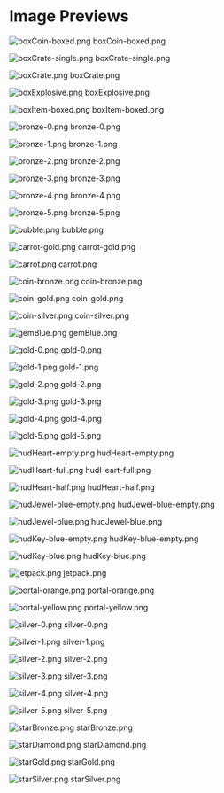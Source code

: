 # Image Previews

![boxCoin-boxed.png](boxCoin-boxed.png) boxCoin-boxed.png

![boxCrate-single.png](boxCrate-single.png) boxCrate-single.png

![boxCrate.png](boxCrate.png) boxCrate.png

![boxExplosive.png](boxExplosive.png) boxExplosive.png

![boxItem-boxed.png](boxItem-boxed.png) boxItem-boxed.png

![bronze-0.png](bronze-0.png) bronze-0.png

![bronze-1.png](bronze-1.png) bronze-1.png

![bronze-2.png](bronze-2.png) bronze-2.png

![bronze-3.png](bronze-3.png) bronze-3.png

![bronze-4.png](bronze-4.png) bronze-4.png

![bronze-5.png](bronze-5.png) bronze-5.png

![bubble.png](bubble.png) bubble.png

![carrot-gold.png](carrot-gold.png) carrot-gold.png

![carrot.png](carrot.png) carrot.png

![coin-bronze.png](coin-bronze.png) coin-bronze.png

![coin-gold.png](coin-gold.png) coin-gold.png

![coin-silver.png](coin-silver.png) coin-silver.png

![gemBlue.png](gemBlue.png) gemBlue.png

![gold-0.png](gold-0.png) gold-0.png

![gold-1.png](gold-1.png) gold-1.png

![gold-2.png](gold-2.png) gold-2.png

![gold-3.png](gold-3.png) gold-3.png

![gold-4.png](gold-4.png) gold-4.png

![gold-5.png](gold-5.png) gold-5.png

![hudHeart-empty.png](hudHeart-empty.png) hudHeart-empty.png

![hudHeart-full.png](hudHeart-full.png) hudHeart-full.png

![hudHeart-half.png](hudHeart-half.png) hudHeart-half.png

![hudJewel-blue-empty.png](hudJewel-blue-empty.png) hudJewel-blue-empty.png

![hudJewel-blue.png](hudJewel-blue.png) hudJewel-blue.png

![hudKey-blue-empty.png](hudKey-blue-empty.png) hudKey-blue-empty.png

![hudKey-blue.png](hudKey-blue.png) hudKey-blue.png

![jetpack.png](jetpack.png) jetpack.png

![portal-orange.png](portal-orange.png) portal-orange.png

![portal-yellow.png](portal-yellow.png) portal-yellow.png

![silver-0.png](silver-0.png) silver-0.png

![silver-1.png](silver-1.png) silver-1.png

![silver-2.png](silver-2.png) silver-2.png

![silver-3.png](silver-3.png) silver-3.png

![silver-4.png](silver-4.png) silver-4.png

![silver-5.png](silver-5.png) silver-5.png

![starBronze.png](starBronze.png) starBronze.png

![starDiamond.png](starDiamond.png) starDiamond.png

![starGold.png](starGold.png) starGold.png

![starSilver.png](starSilver.png) starSilver.png

